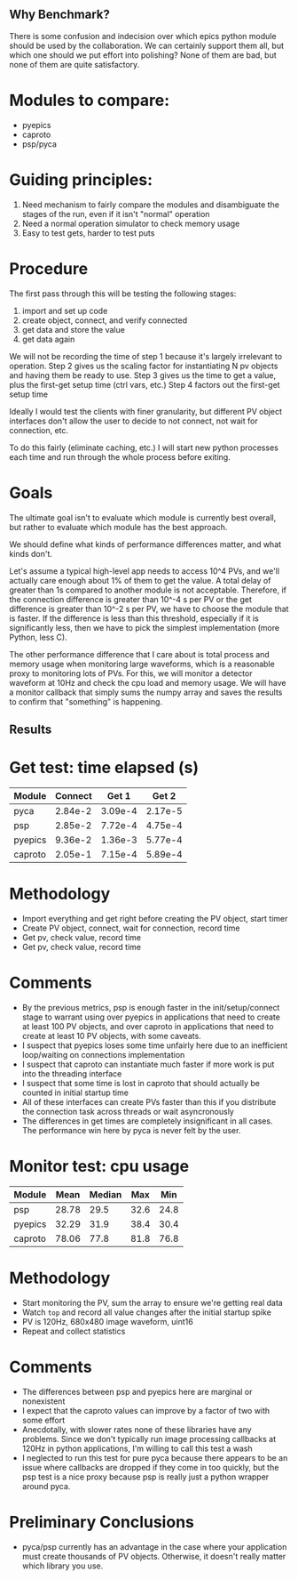 ## Why Benchmark?
There is some confusion and indecision over which epics python module should be used by the collaboration. We can certainly support them all, but which one should we put effort into polishing? None of them are bad, but none of them are quite satisfactory.

# Modules to compare:
- pyepics
- caproto
- psp/pyca

# Guiding principles:
1. Need mechanism to fairly compare the modules and disambiguate the stages of the run, even if it isn't "normal" operation
2. Need a normal operation simulator to check memory usage
3. Easy to test gets, harder to test puts

# Procedure
The first pass through this will be testing the following stages:

1. import and set up code
2. create object, connect, and verify connected
3. get data and store the value
4. get data again

We will not be recording the time of step 1 because it's largely irrelevant to operation.
Step 2 gives us the scaling factor for instantiating N pv objects and having them be ready to use.
Step 3 gives us the time to get a value, plus the first-get setup time (ctrl vars, etc.)
Step 4 factors out the first-get setup time

Ideally I would test the clients with finer granularity, but different PV object interfaces don't allow the user to decide to not connect, not wait for connection, etc.

To do this fairly (eliminate caching, etc.) I will start new python processes each time and run through the whole process before exiting.

# Goals
The ultimate goal isn't to evaluate which module is currently best overall, but rather to evaluate which module has the best approach.

We should define what kinds of performance differences matter, and what kinds don't.

Let's assume a typical high-level app needs to access 10^4 PVs, and we'll actually care enough about 1% of them to get the value. A total delay of greater than 1s compared to another module is not acceptable. Therefore, if the connection difference is greater than 10^-4 s per PV or the get difference is greater than 10^-2 s per PV, we have to choose the module that is faster. If the difference is less than this threshold, especially if it is significantly less, then we have to pick the simplest implementation (more Python, less C).

The other performance difference that I care about is total process and memory usage when monitoring large waveforms, which is a reasonable proxy to monitoring lots of PVs. For this, we will monitor a detector waveform at 10Hz and check the cpu load and memory usage. We will have a monitor callback that simply sums the numpy array and saves the results to confirm that "something" is happening.

## Results
# Get test: time elapsed (s)
Module | Connect | Get 1 | Get 2
--- | --- | --- | ---
pyca | 2.84e-2 | 3.09e-4 | 2.17e-5
psp | 2.85e-2 | 7.72e-4 | 4.75e-4
pyepics | 9.36e-2 | 1.36e-3 | 5.77e-4
caproto | 2.05e-1 | 7.15e-4 | 5.89e-4
# Methodology
- Import everything and get right before creating the PV object, start timer
- Create PV object, connect, wait for connection, record time
- Get pv, check value, record time
- Get pv, check value, record time
# Comments
- By the previous metrics, psp is enough faster in the init/setup/connect stage to warrant using over pyepics in applications that need to create at least 100 PV objects, and over caproto in applications that need to create at least 10 PV objects, with some caveats.
- I suspect that pyepics loses some time unfairly here due to an inefficient loop/waiting on connections implementation
- I suspect that caproto can instantiate much faster if more work is put into the threading interface
- I suspect that some time is lost in caproto that should actually be counted in initial startup time
- All of these interfaces can create PVs faster than this if you distribute the connection task across threads or wait asyncronously
- The differences in get times are completely insignificant in all cases. The performance win here by pyca is never felt by the user.

# Monitor test: cpu usage
Module | Mean | Median | Max | Min
--- | --- | --- | --- | ---
psp | 28.78 | 29.5 | 32.6 | 24.8
pyepics | 32.29 | 31.9 | 38.4 | 30.4
caproto | 78.06 | 77.8 | 81.8 | 76.8
# Methodology
- Start monitoring the PV, sum the array to ensure we're getting real data
- Watch `top` and record all value changes after the initial startup spike
- PV is 120Hz, 680x480 image waveform, uint16
- Repeat and collect statistics
# Comments
- The differences between psp and pyepics here are marginal or nonexistent
- I expect that the caproto values can improve by a factor of two with some effort
- Anecdotally, with slower rates none of these libraries have any problems. Since we don't typically run image processing callbacks at 120Hz in python applications, I'm willing to call this test a wash
- I neglected to run this test for pure pyca because there appears to be an issue where callbacks are dropped if they come in too quickly, but the psp test is a nice proxy because psp is really just a python wrapper around pyca.

# Preliminary Conclusions
- pyca/psp currently has an advantage in the case where your application must create thousands of PV objects. Otherwise, it doesn't really matter which library you use.

